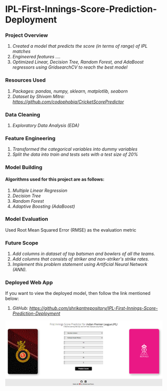 # IPL-First-Innings-Score-Prediction-Deployment
### Project Overview
1. *Created a model that predicts the score (in terms of range) of IPL matches*
1. *Engineered features ....*
3. *Optimized Linear, Decision Tree, Random Forest, and AdaBoost regressors using GridsearchCV to reach the best model*


### Resources Used
1. *Packages: pandas, numpy, sklearn, matplotlib, seaborn*
1. *Dataset by Shivam Mitra: https://github.com/codophobia/CricketScorePredictor*

### Data Cleaning
1. *Exploratory Data Analysis (EDA)*

### Feature Engineering
1. *Transformed the categorical variables into dummy variables*
2. *Split the data into train and tests sets with a test size of 20%*

### Model Building
#### Algorithms used for this project are as follows:
1. *Multiple Linear Regression*
2. *Decision Tree*
3. *Random Forest*
4. *Adaptive Boosting (AdaBoost)*

### Model Evaluation
Used Root Mean Squared Error (RMSE) as the evaluation metric

### Future Scope
1. *Add columns in dataset of top batsmen and bowlers of all the teams.*
2. *Add columns that consists of striker and non-striker's strike rates.*
3. *Implement this problem statement using Artificial Neural Network (ANN).*

### Deployed Web App
If you want to view the deployed model, then follow the link mentioned below:
1. *GitHub: https://github.com/shrikantrepository/IPL-First-Innings-Score-Prediction-Deployment*

![alt text](https://github.com/shrikantrepository/IPL-First-Innings-Score-Prediction-Deployment/blob/master/templates/Capture.PNG)
